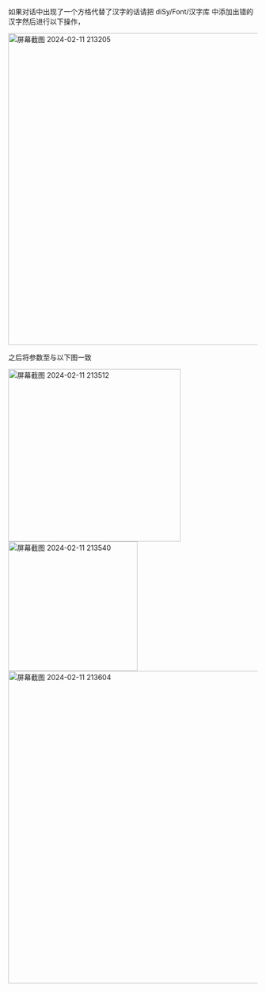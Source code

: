 如果对话中出现了一个方格代替了汉字的话请把 diSy/Font/汉字库 中添加出错的汉字然后进行以下操作，

<img width="629" alt="屏幕截图 2024-02-11 213205" src="https://github.com/WindSearched/diSy/assets/141780826/6a79d102-677e-4f2f-831d-8a8958c62a2d">

之后将参数至与以下图一致

<img width="348" alt="屏幕截图 2024-02-11 213512" src="https://github.com/WindSearched/diSy/assets/141780826/1addd626-515c-46bf-ba52-1408b076ba08">
<img width="261" alt="屏幕截图 2024-02-11 213540" src="https://github.com/WindSearched/diSy/assets/141780826/88354458-8bf0-4a03-9417-bbbe3b869fb1">
<img width="630" alt="屏幕截图 2024-02-11 213604" src="https://github.com/WindSearched/diSy/assets/141780826/cc253401-5102-4325-a66c-6425aeabce94">
